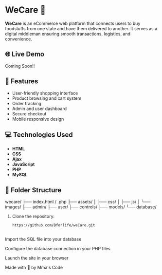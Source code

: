 # WeCare 🛒

**WeCare** is an eCommerce web platform that connects users to buy foodstuffs from one state and have them delivered to another. It serves as a digital middleman ensuring smooth transactions, logistics, and convenience.

## 🌐 Live Demo

Coming Soon!!

## 🚀 Features

- User-friendly shopping interface
- Product browsing and cart system
- Order tracking
- Admin and user dashboard
- Secure checkout
- Mobile responsive design

## 💻 Technologies Used

- **HTML**
- **CSS**
- **Ajax**
- **JavaScript**
- **PHP**
- **MySQL**

## 📁 Folder Structure

wecare/
├── index.html / .php
├── assets/
│ ├── css/
│ ├── js/
│ └── images/
├── admin/
├── user/
├── controls/
├── models/
└── database/
1. Clone the repository:
   ```bash
   https://github.com/Bforlife/weCare.git
  
Import the SQL file into your database

Configure the database connection in your PHP files

Launch the site in your browser


Made with 💙 by Mma's Code
